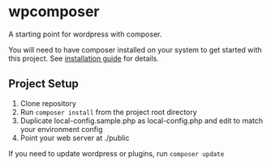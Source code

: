 # wpcomposer
A starting point for wordpress with composer.

You will need to have composer installed on your system to get started with this project. See [installation guide](https://getcomposer.org/doc/00-intro.md) for details.

## Project Setup

1. Clone repository
2. Run `composer install` from the project root directory
3. Duplicate local-config.sample.php as local-config.php and edit to match your environment config
4. Point your web server at ./public

If you need to update wordpress or plugins, run `composer update`
